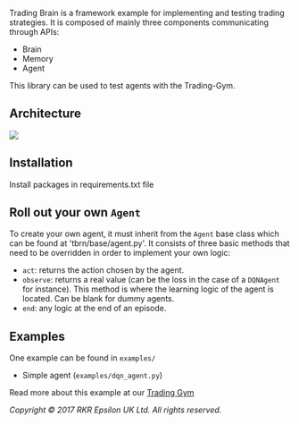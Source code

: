 Trading Brain is a framework example for implementing and testing trading strategies.
It is composed of mainly three components communicating through APIs:
- Brain
- Memory
- Agent

This library can be used to test agents with the Trading-Gym.

## Architecture

![](https://docs.google.com/drawings/d/1bL6Gl1hJh0PqsvHh0T5dcqcVrrxP7taN7UUL7a07zEk/pub?w=700)

## Installation

Install packages in requirements.txt file

## Roll out your own `Agent`

To create your own agent, it must inherit from the `Agent` base class which can be found at 'tbrn/base/agent.py'. It consists of three basic methods that need to be overridden in order to implement your own logic:
- `act`: returns the action chosen by the agent.
- `observe`: returns a real value (can be the loss in the case of a `DQNAgent` for instance). This method is where the learning logic of the agent is located. Can be blank for dummy agents.
- `end`: any logic at the end of an episode.

## Examples

One example can be found in `examples/`

- Simple agent (`examples/dqn_agent.py`)

Read more about this example at our [Trading Gym](https://github.com/Prediction-Machines/Trading-Gym)


*Copyright © 2017 RKR Epsilon UK Ltd. All rights reserved.*
